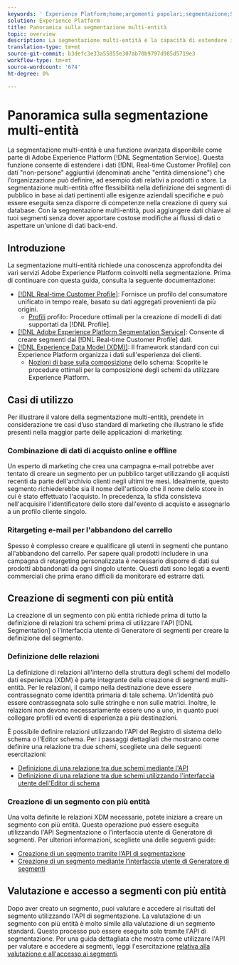 ```yaml
---
keywords: ' Experience Platform;home;argomenti popolari;segmentazione;Segmentazione;servizio segmenti;segmenti;segmenti;multi-entità;segmentazione multi-entità;segmenti multi-entità;'
solution: Experience Platform
title: Panoramica sulla segmentazione multi-entità
topic: overview
description: La segmentazione multi-entità è la capacità di estendere i dati del profilo con dati aggiuntivi basati su prodotti, store o altre classi non di profilo. Una volta connessi, i dati di altre classi diventano disponibili come se fossero nativi dello schema Profilo.
translation-type: tm+mt
source-git-commit: b3defc3e33a55855e307ab70b9797d985d5719e3
workflow-type: tm+mt
source-wordcount: '674'
ht-degree: 0%

---
```



# Panoramica sulla segmentazione multi-entità

La segmentazione multi-entità è una funzione avanzata disponibile come parte di Adobe Experience Platform [!DNL Segmentation Service]. Questa funzione consente di estendere i dati [!DNL Real-time Customer Profile] con dati &quot;non-persone&quot; aggiuntivi (denominati anche &quot;entità dimensione&quot;) che l&#39;organizzazione può definire, ad esempio dati relativi a prodotti o store. La segmentazione multi-entità offre flessibilità nella definizione dei segmenti di pubblico in base ai dati pertinenti alle esigenze aziendali specifiche e può essere eseguita senza disporre di competenze nella creazione di query sui database. Con la segmentazione multi-entità, puoi aggiungere dati chiave ai tuoi segmenti senza dover apportare costose modifiche ai flussi di dati o aspettare un&#39;unione di dati back-end.

## Introduzione

La segmentazione multi-entità richiede una conoscenza approfondita dei vari servizi Adobe Experience Platform coinvolti nella segmentazione. Prima di continuare con questa guida, consulta la seguente documentazione:

* [[!DNL Real-time Customer Profile]](../profile/home.md): Fornisce un profilo del consumatore unificato in tempo reale, basato su dati aggregati provenienti da più origini.
   * [Profili](../profile/guardrails.md) profilo: Procedure ottimali per la creazione di modelli di dati supportati da  [!DNL Profile].
* [[!DNL Adobe Experience Platform Segmentation Service]](./home.md): Consente di creare segmenti dai  [!DNL Real-time Customer Profile] dati.
* [[!DNL Experience Data Model (XDM)]](../xdm/home.md): Il framework standard con cui  Experience Platform organizza i dati sull&#39;esperienza dei clienti.
   * [Nozioni di base sulla composizione](../xdm/schema/composition.md#union) dello schema: Scoprite le procedure ottimali per la composizione degli schemi da utilizzare  Experience Platform.

## Casi di utilizzo

Per illustrare il valore della segmentazione multi-entità, prendete in considerazione tre casi d’uso standard di marketing che illustrano le sfide presenti nella maggior parte delle applicazioni di marketing:

### Combinazione di dati di acquisto online e offline

Un esperto di marketing che crea una campagna e-mail potrebbe aver tentato di creare un segmento per un pubblico target utilizzando gli acquisti recenti da parte dell&#39;archivio clienti negli ultimi tre mesi. Idealmente, questo segmento richiederebbe sia il nome dell&#39;articolo che il nome dello store in cui è stato effettuato l&#39;acquisto. In precedenza, la sfida consisteva nell&#39;acquisire l&#39;identificatore dello store dall&#39;evento di acquisto e assegnarlo a un profilo cliente singolo.

### Ritargeting e-mail per l&#39;abbandono del carrello

Spesso è complesso creare e qualificare gli utenti in segmenti che puntano all&#39;abbandono del carrello. Per sapere quali prodotti includere in una campagna di retargeting personalizzata è necessario disporre di dati sui prodotti abbandonati da ogni singolo utente. Questi dati sono legati a eventi commerciali che prima erano difficili da monitorare ed estrarre dati.

## Creazione di segmenti con più entità

La creazione di un segmento con più entità richiede prima di tutto la definizione di relazioni tra schemi prima di utilizzare l&#39;API [!DNL Segmentation] o l&#39;interfaccia utente di Generatore di segmenti per creare la definizione del segmento.

### Definizione delle relazioni

La definizione di relazioni all&#39;interno della struttura degli schemi del modello dati esperienza (XDM) è parte integrante della creazione di segmenti multi-entità. Per le relazioni, il campo nella destinazione deve essere contrassegnato come identità primaria di tale schema. Un&#39;identità può essere contrassegnata solo sulle stringhe e non sulle matrici. Inoltre, le relazioni non devono necessariamente essere uno a uno, in quanto puoi collegare profili ed eventi di esperienza a più destinazioni.

È possibile definire relazioni utilizzando l&#39;API del Registro di sistema dello schema o l&#39;Editor schema. Per i passaggi dettagliati che mostrano come definire una relazione tra due schemi, scegliete una delle seguenti esercitazioni:

* [Definizione di una relazione tra due schemi mediante l&#39;API](../xdm/tutorials/relationship-api.md)
* [Definizione di una relazione tra due schemi utilizzando l&#39;interfaccia utente dell&#39;Editor di schema](../xdm/tutorials/relationship-ui.md)

### Creazione di un segmento con più entità

Una volta definite le relazioni XDM necessarie, potete iniziare a creare un segmento con più entità. Questa operazione può essere eseguita utilizzando l&#39;API Segmentazione o l&#39;interfaccia utente di Generatore di segmenti. Per ulteriori informazioni, scegliete una delle seguenti guide:

* [Creazione di un segmento tramite l’API di segmentazione](./tutorials/create-a-segment.md)
* [Creazione di un segmento mediante l’interfaccia utente di Generatore di segmenti](./ui/overview.md)

## Valutazione e accesso a segmenti con più entità

Dopo aver creato un segmento, puoi valutare e accedere ai risultati del segmento utilizzando l&#39;API di segmentazione. La valutazione di un segmento con più entità è molto simile alla valutazione di un segmento standard. Questo processo può essere eseguito solo tramite l&#39;API di segmentazione. Per una guida dettagliata che mostra come utilizzare l&#39;API per valutare e accedere ai segmenti, leggi l&#39;esercitazione [relativa alla valutazione e all&#39;accesso ai segmenti](./tutorials/evaluate-a-segment.md).
